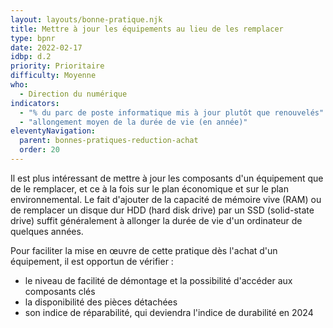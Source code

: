 ```yaml
---
layout: layouts/bonne-pratique.njk
title: Mettre à jour les équipements au lieu de les remplacer
type: bpnr
date: 2022-02-17
idbp: d.2
priority: Prioritaire
difficulty: Moyenne
who:
  - Direction du numérique
indicators:
  - "% du parc de poste informatique mis à jour plutôt que renouvelés"
  - "allongement moyen de la durée de vie (en année)"
eleventyNavigation:
  parent: bonnes-pratiques-reduction-achat
  order: 20
---
```


Il est plus intéressant de mettre à jour les composants d'un équipement que de le remplacer, et ce à la fois sur le plan économique et sur le plan environnemental. Le fait d'ajouter de la capacité de 	mémoire vive (RAM) ou de remplacer un disque dur HDD (hard disk drive) par un SSD (solid-state drive) suffit généralement à allonger la durée de vie d'un ordinateur de quelques années.

Pour faciliter la mise en œuvre de cette pratique dès l'achat d'un équipement, il est opportun de vérifier : 

* le niveau de facilité de démontage et la possibilité d'accéder aux composants clés
* la disponibilité des pièces détachées
* son indice de réparabilité, qui deviendra l'indice de durabilité en 2024
